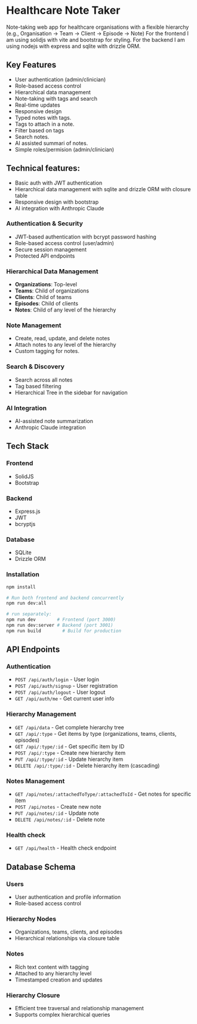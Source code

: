 # Healthcare Note Taker

Note-taking web app for healthcare organisations with a flexible hierarchy (e.g., Organisation → Team → Client → Episode → Note)
For the frontend I am using solidjs with vite and bootstrap for styling.
For the backend I am using nodejs with express and sqlite with drizzle ORM.

## Key Features
- User authentication (admin/clinician)
- Role-based access control
- Hierarchical data management
- Note-taking with tags and search
- Real-time updates
- Responsive design
- Typed notes with tags.
- Tags to attach in a note.
- Filter based on tags
- Search notes.
- AI assisted summari of notes.
- Simple roles/permision (admin/clinician)

## Technical features:
- Basic auth with JWT authentication
- Hierarchical data management with sqlite and drizzle ORM with closure table
- Responsive design with bootstrap
- AI integration with Anthropic Claude

### Authentication & Security
- JWT-based authentication with bcrypt password hashing
- Role-based access control (user/admin)
- Secure session management
- Protected API endpoints

### Hierarchical Data Management
- **Organizations**: Top-level 
- **Teams**: Child of organizations
- **Clients**: Child of teams
- **Episodes**: Child of clients
- **Notes**: Child of any level of the hierarchy

### Note Management
- Create, read, update, and delete notes
- Attach notes to any level of the hierarchy
- Custom tagging for notes.


### Search & Discovery
- Search across all notes
- Tag based filtering
- Hierarchical Tree in the sidebar for navigation

### AI Integration
- AI-assisted note summarization
- Anthropic Claude integration

## Tech Stack

### Frontend
- SolidJS 
- Bootstrap

### Backend
- Express.js 
- JWT 
- bcryptjs 

### Database
- SQLite 
- Drizzle ORM 


### Installation
   ```bash
   npm install

   # Run both frontend and backend concurrently
   npm run dev:all
   
   # run separately:
   npm run dev        # Frontend (port 3000)
   npm run dev:server # Backend (port 3001)
   npm run build        # Build for production
   ```

## API Endpoints

### Authentication
- `POST /api/auth/login` - User login
- `POST /api/auth/signup` - User registration
- `POST /api/auth/logout` - User logout
- `GET /api/auth/me` - Get current user info

### Hierarchy Management
- `GET /api/data` - Get complete hierarchy tree
- `GET /api/:type` - Get items by type (organizations, teams, clients, episodes)
- `GET /api/:type/:id` - Get specific item by ID
- `POST /api/:type` - Create new hierarchy item
- `PUT /api/:type/:id` - Update hierarchy item
- `DELETE /api/:type/:id` - Delete hierarchy item (cascading)

### Notes Management
- `GET /api/notes/:attachedToType/:attachedToId` - Get notes for specific item
- `POST /api/notes` - Create new note
- `PUT /api/notes/:id` - Update note
- `DELETE /api/notes/:id` - Delete note

### Health check
- `GET /api/health` - Health check endpoint

## Database Schema

### Users
- User authentication and profile information
- Role-based access control

### Hierarchy Nodes
- Organizations, teams, clients, and episodes
- Hierarchical relationships via closure table

### Notes
- Rich text content with tagging
- Attached to any hierarchy level
- Timestamped creation and updates

### Hierarchy Closure
- Efficient tree traversal and relationship management
- Supports complex hierarchical queries